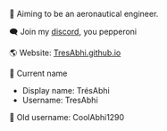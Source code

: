 🚀 Aiming to be an aeronautical engineer.

🗨️ Join my [discord](https://discord.gg/nDt7AjGJQH), you pepperoni

🌎 Website: [TresAbhi.github.io](https://tresabhi.github.io/)

👶 Current name
- Display name: TrésAbhi
- Username: TresAbhi

🧓 Old username: CoolAbhi1290
